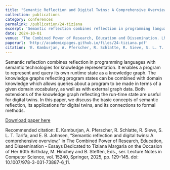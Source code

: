 ```yaml
---
title: "Semantic Reflection and Digital Twins: A Comprehensive Overview"
collection: publications
category: conferences
permalink: /publication/24-tiziana
excerpt: 'Semantic reflection combines reflection in programming languages with semantic technologies for knowledge representation. It enables a program to represent and query its own runtime state as a knowledge graph. The knowledge graphs reflecting program states can be combined with domain knowledge which allows queries about a program to be made in terms of a given domain vocabulary, as well as with external graph data. Both extensions of the knowledge graph reflecting the run-time state are useful for digital twins. In this paper, we discuss the basic concepts of semantic reflection, its applications for digital twins, and its connections to formal methods.'
date: 2024-10-01
venue: 'The Combined Power of Research, Education and Dissemination. LNCS 15240, Springer 2024.'
paperurl: 'http://academicpages.github.io/files/24-tiziana.pdf'
citation: 'E. Kamburjan, A. Pferscher, R. Schlatte, R. Sieve, S. L. T. Tarifa, and E. B. Johnsen, “Semantic reflection and digital twins: A comprehensive overview,” in The Combined Power of Research, Education, and Dissemination - Essays Dedicated to Tiziana Margaria on the Occasion of Her 60th Birthday, M. Hinchey and B. Steffen, Eds., ser. Lecture Notes in Computer Science, vol. 15240, Springer, 2025, pp. 129–145. doi: 10.1007/978-3-031-73887-6_11.'
---
```

Semantic reflection combines reflection in programming languages with semantic technologies for knowledge representation. It enables a program to represent and query its own runtime state as a knowledge graph. The knowledge graphs reflecting program states can be combined with domain knowledge which allows queries about a program to be made in terms of a given domain vocabulary, as well as with external graph data. Both extensions of the knowledge graph reflecting the run-time state are useful for digital twins. In this paper, we discuss the basic concepts of semantic reflection, its applications for digital twins, and its connections to formal methods.

[Download paper here](http://academicpages.github.io/files/24-tiziana.pdf)

Recommended citation: E. Kamburjan, A. Pferscher, R. Schlatte, R. Sieve, S. L. T. Tarifa, and E. B. Johnsen, “Semantic reflection and digital twins: A comprehensive overview,” in The Combined Power of Research, Education, and Dissemination - Essays Dedicated to Tiziana Margaria on the Occasion of Her 60th Birthday, M. Hinchey and B. Steffen, Eds., ser. Lecture Notes in Computer Science, vol. 15240, Springer, 2025, pp. 129–145. doi: 10.1007/978-3-031-73887-6_11.